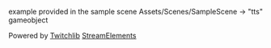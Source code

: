 example provided in the sample scene
Assets/Scenes/SampleScene -> "tts" gameobject

Powered by
[Twitchlib](https://github.com/TwitchLib)
[StreamElements](https://streamelements.com/)